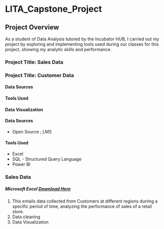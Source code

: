 # LITA_Capstone_Project

## Project Overview

As a student of Data Analysis tutored by the Incubator HUB, I carried out my project by exploring and implementing tools used during our classes for this project, showing my analytic skills and performance.

### Project Title: Sales Data

### Project Title: Customer Data


#### Data Sources

#### Tools Used

#### Data Visualization 

#### Data Sources
- Open Source ; LMS

#### Tools Used 
- Excel
- SQL - Structured Query Language
- Power BI

### Sales Data

##### Microsoft Excel [Download Here](http://www.microsoft.com)

1. This entails data collected from Customers at different regions durimg a specific period of time, analyzing the performance of sales of a retail store. 
2. Data cleaning
3.  Data Visualization

  


